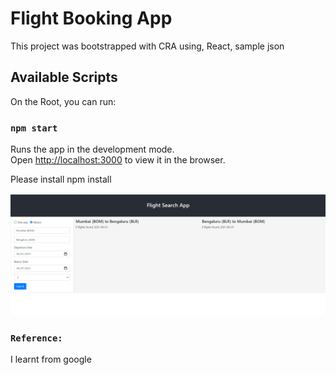 # Flight Booking App 

This project was bootstrapped with CRA using, React, sample json

## Available Scripts

On the Root, you can run:

### `npm start`

Runs the app in the development mode.\
Open [http://localhost:3000](http://localhost:3000) to view it in the browser.

Please install 
npm install 

![flight-app](https://github.com/HSarfaraz/React-Flight-Booking/blob/main/flight-app.png)


### `Reference:`

I learnt from google
